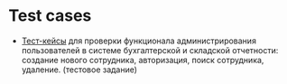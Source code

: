 # Test cases
+ [Тест-кейсы](https://docs.google.com/spreadsheets/d/1aAhwI8sDOwx6vnzfbUZ_Fv04BEI4qE7S/edit?usp=sharing&ouid=106393652802839865381&rtpof=true&sd=true) для проверки функционала администрирования пользователей в cистеме бухгалтерской и складской отчетности: создание нового сотрудника, авторизация, поиск сотрудника, удаление. (тестовое задание)
